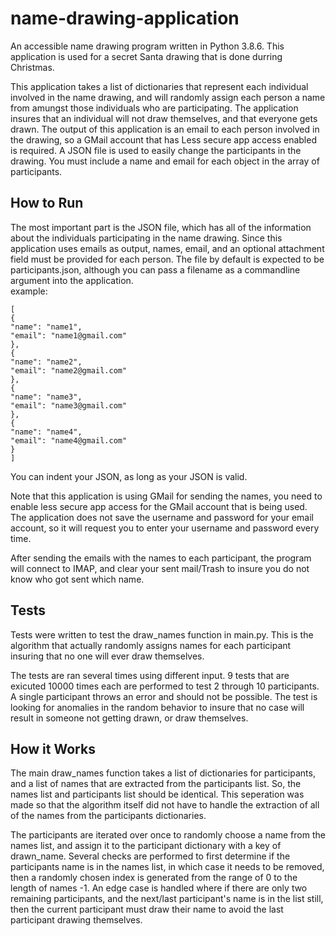 # name-drawing-application

An accessible name drawing program written in Python 3.8.6. This application is used for a secret Santa drawing that is done durring Christmas.

This application takes a list of dictionaries that represent each individual involved in the name drawing, and will randomly assign each person a name from amungst those individuals who are participating. The application insures that an individual will not draw themselves, and that everyone gets drawn. The output of this application is an email to each person involved in the drawing, so a GMail account that has Less secure app access enabled is required. A JSON file is used to easily change the participants in the drawing. You must include a name and email for each object in the array of participants.

## How to Run

The most important part is the JSON file, which has all of the information about the individuals participating in the name drawing. Since this application uses emails as output, names, email, and an optional attachment field must be provided for each person. The file by default is expected to be participants.json, although you can pass a filename as a commandline argument into the application.  
example:

```
[
{
"name": "name1",
"email": "name1@gmail.com"
},
{
"name": "name2",
"email": "name2@gmail.com"
},
{
"name": "name3",
"email": "name3@gmail.com"
},
{
"name": "name4",
"email": "name4@gmail.com"
}
]
```

You can indent your JSON, as long as your JSON is valid.

Note that this application is using GMail for sending the names, you need to enable less secure app access for the GMail account that is being used. The application does not save the username and password for your email account, so it will request you to enter your username and password every time.

After sending the emails with the names to each participant, the program will connect to IMAP, and clear your sent mail/Trash to insure you do not know who got sent which name.

## Tests

Tests were written to test the draw_names function in main.py. This is the algorithm that actually randomly assigns names for each participant insuring that no one will ever draw themselves.

The tests are ran several times using different input. 9 tests that are exicuted 10000 times each are performed to test 2 through 10 participants. A single participant throws an error and should not be possible. The test is looking for anomalies in the random behavior to insure that no case will result in someone not getting drawn, or draw themselves.

## How it Works

The main draw_names function takes a list of dictionaries for participants, and a list of names that are extracted from the participants list. So, the names list and participants list should be identical. This seperation was made so that the algorithm itself did not have to handle the extraction of all of the names from the participants dictionaries.

The participants are iterated over once to randomly choose a name from the names list, and assign it to the participant dictionary with a key of drawn_name. Several checks are performed to first determine if the participants name is in the names list, in which case it needs to be removed, then a randomly chosen index is generated from the range of 0 to the length of names -1. An edge case is handled where if there are only two remaining participants, and the next/last participant's name is in the list still, then the current participant must draw their name to avoid the last participant drawing themselves.
